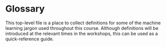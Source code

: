 Glossary
===
This top-level file is a place to collect definitions for some of the machine learning jargon used throughout this course.
Although definitions will be introduced at the relevant times in the workshops, this can be used as a quick-reference guide.